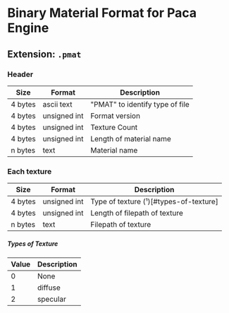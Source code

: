 # Binary Material Format for Paca Engine

## Extension: `.pmat`

### Header

| Size    | Format       | Description                            |
| ------- | ------------ | -------------------------------------- |
| 4 bytes | ascii text   | "PMAT" to identify type of file        |
| 4 bytes | unsigned int | Format version                         |
| 4 bytes | unsigned int | Texture Count                          |
| 4 bytes | unsigned int | Length of material name                |
| n bytes | text         | Material name                          |

### Each texture

| Size    | Format       | Description                            |
| ------- | ------------ | -------------------------------------- |
| 4 bytes | unsigned int | Type of texture (¹)[#types-of-texture] |
| 4 bytes | unsigned int | Length of filepath of texture          |
| n bytes | text         | Filepath of texture                    |

##### Types of Texture

| Value | Description |
| ----- | ----------- |
| 0     | None        |
| 1     | diffuse     |
| 2     | specular    |

